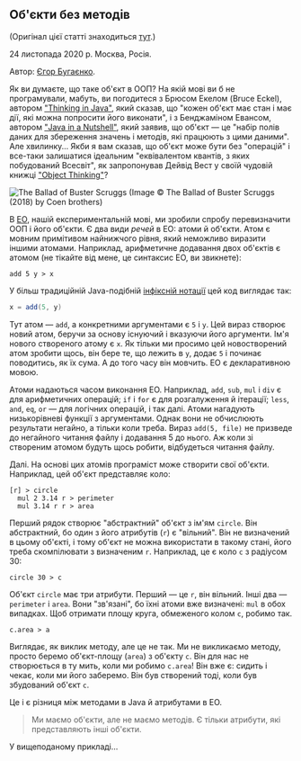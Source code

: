 ## Об'єкти без методів

(Оригінал цієї статті знаходиться [тут](https://www.yegor256.com/2020/11/24/objects-without-methods.html).)

24 листопада 2020 р. Москва, Росія.

Автор: [Єгор Бугаєнко](https://www.yegor256.com).

Як ви думаєте, що таке об'єкт в ООП? На якій мові ви б не програмували, мабуть, ви погодитеся з Брюсом Екелом (Bruce Eckel), автором ["Thinking in Java"](https://amzn.to/3pRHv1Q), який сказав, що "кожен об'єкт має стан і має дії, які можна попросити його виконати", і з Бенджаміном Евансом, автором ["Java in a Nutshell"](https://amzn.to/35uKVPU), який заявив, що об'єкт — це "набір полів даних для збереження значень і методів, які працюють з цими даними". Але хвилинку... Якби я вам сказав, що об'єкт може бути без "операцій" і все-таки залишатися ідеальним "еквівалентом квантів, з яких побудований Всесвіт", як запропонував Дейвід Вест у своїй чудовій книжці ["Object Thinking"](https://amzn.to/3kuXHlL)?

![The Ballad of Buster Scruggs](/the-ballad-of-buster-scruggs.jpg)
(Image :copyright: The Ballad of Buster Scruggs (2018) by Coen brothers)

В [EO](https://www.eolang.org/), нашій експериментальній мові, ми зробили спробу перевизначити ООП і його об'єкти. Є два види *речей* в EO: атоми й об'єкти. Атом є мовним примітивом найнижчого рівня, який неможливо виразити іншими атомами. Наприклад, арифметичне додавання двох об'єктів є атомом (не тікайте від мене, це синтаксис EO, ви звикнете):

```
add 5 y > x
```

У більш традиційній Java-подібній [інфіксній нотації](https://uk.wikipedia.org/wiki/%D0%86%D0%BD%D1%84%D1%96%D0%BA%D1%81%D0%BD%D0%B0_%D0%BD%D0%BE%D1%82%D0%B0%D1%86%D1%96%D1%8F) цей код виглядає так:

```java
x = add(5, y)
```

Тут атом — `add`, а конкретними аргументами є `5` і `y`. Цей вираз створює новий атом, беручи за основу існуючий і вказуючи його аргументи. Ім'я нового створеного атому є `x`. Як тільки ми просимо цей новостворений атом зробити щось, він бере те, що лежить в `y`, додає `5` і починає поводитись, як їх сума. А до того часу він мовчить. EO є декларативною мовою.

Атоми надаються часом виконання EO. Наприклад, `add`, `sub`, `mul` і `div` є для арифметичних операцій; `if` і `for` є для розгалуження й ітерації; `less`, `and`, `eq`, `or` — для логічних операцій, і так далі. Атоми нагадують низькорівневі функції з аргументами. Однак вони не обчислюють результати негайно, а тільки коли треба. Вираз `add(5, file)` не призведе до негайного читання файлу і додавання 5 до нього. Аж коли зі створеним атомом будуть щось робити, відбудеться читання файлу.

Далі. На основі цих атомів програміст може створити свої об'єкти. Наприклад, цей об'єкт представляє коло:

```
[r] > circle
  mul 2 3.14 r > perimeter
  mul 3.14 r r > area
```

Перший рядок створює "абстрактний" об'єкт з ім'ям `circle`. Він абстрактний, бо один з його атрибутів (`r`) є "вільний". Він не визначений в цьому об'єкті, і тому об'єкт не можна використати в такому стані, його треба скомпілювати з визначеним `r`. Наприклад, це є коло `c` з радіусом 30:

```
circle 30 > c
```

Об'єкт `circle` має три атрибути. Перший — це `r`, він вільний. Інші два — `perimeter` і `area`. Вони "зв'язані", бо їхні атоми вже визначені: `mul` в обох випадках. Щоб отримати площу круга, обмеженого колом `c`, робимо так.

```
c.area > a
```

Виглядає, як виклик методу, але це не так. Ми не викликаємо методу, просто беремо об'єкт-площу (`area`) з об'єкту `c`. Він для нас не створюється в ту мить, коли ми робимо `c.area`! Він вже є: сидить і чекає, коли ми його заберемо. Він був створений тоді, коли був збудований об'єкт `c`.

Це і є різниця між методами в Java й атрибутами в EO.

> Ми маємо об'єкти, але не маємо методів. Є тільки атрибути, які представляють інші об'єкти.

У вищеподаному прикладі...
